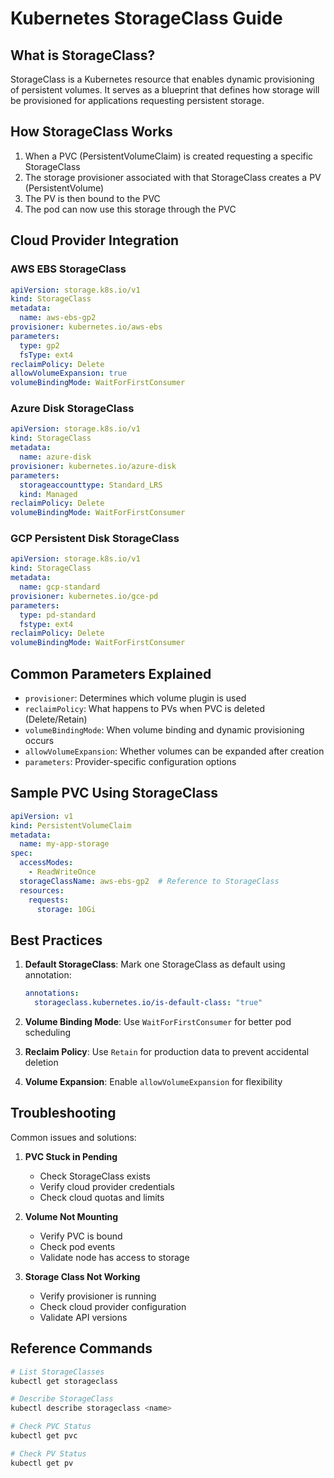 # Kubernetes StorageClass Guide

## What is StorageClass?
StorageClass is a Kubernetes resource that enables dynamic provisioning of persistent volumes. It serves as a blueprint that defines how storage will be provisioned for applications requesting persistent storage.

## How StorageClass Works
1. When a PVC (PersistentVolumeClaim) is created requesting a specific StorageClass
2. The storage provisioner associated with that StorageClass creates a PV (PersistentVolume)
3. The PV is then bound to the PVC
4. The pod can now use this storage through the PVC

## Cloud Provider Integration

### AWS EBS StorageClass
```yaml
apiVersion: storage.k8s.io/v1
kind: StorageClass
metadata:
  name: aws-ebs-gp2
provisioner: kubernetes.io/aws-ebs
parameters:
  type: gp2
  fsType: ext4
reclaimPolicy: Delete
allowVolumeExpansion: true
volumeBindingMode: WaitForFirstConsumer
```

### Azure Disk StorageClass
```yaml
apiVersion: storage.k8s.io/v1
kind: StorageClass
metadata:
  name: azure-disk
provisioner: kubernetes.io/azure-disk
parameters:
  storageaccounttype: Standard_LRS
  kind: Managed
reclaimPolicy: Delete
volumeBindingMode: WaitForFirstConsumer
```

### GCP Persistent Disk StorageClass
```yaml
apiVersion: storage.k8s.io/v1
kind: StorageClass
metadata:
  name: gcp-standard
provisioner: kubernetes.io/gce-pd
parameters:
  type: pd-standard
  fstype: ext4
reclaimPolicy: Delete
volumeBindingMode: WaitForFirstConsumer
```

## Common Parameters Explained
- `provisioner`: Determines which volume plugin is used
- `reclaimPolicy`: What happens to PVs when PVC is deleted (Delete/Retain)
- `volumeBindingMode`: When volume binding and dynamic provisioning occurs
- `allowVolumeExpansion`: Whether volumes can be expanded after creation
- `parameters`: Provider-specific configuration options

## Sample PVC Using StorageClass

```yaml
apiVersion: v1
kind: PersistentVolumeClaim
metadata:
  name: my-app-storage
spec:
  accessModes:
    - ReadWriteOnce
  storageClassName: aws-ebs-gp2  # Reference to StorageClass
  resources:
    requests:
      storage: 10Gi
```

## Best Practices

1. **Default StorageClass**: Mark one StorageClass as default using annotation:
   ```yaml
   annotations:
     storageclass.kubernetes.io/is-default-class: "true"
   ```

2. **Volume Binding Mode**: Use `WaitForFirstConsumer` for better pod scheduling

3. **Reclaim Policy**: Use `Retain` for production data to prevent accidental deletion

4. **Volume Expansion**: Enable `allowVolumeExpansion` for flexibility

## Troubleshooting

Common issues and solutions:

1. **PVC Stuck in Pending**
   - Check StorageClass exists
   - Verify cloud provider credentials
   - Check cloud quotas and limits

2. **Volume Not Mounting**
   - Verify PVC is bound
   - Check pod events
   - Validate node has access to storage

3. **Storage Class Not Working**
   - Verify provisioner is running
   - Check cloud provider configuration
   - Validate API versions

## Reference Commands

```bash
# List StorageClasses
kubectl get storageclass

# Describe StorageClass
kubectl describe storageclass <name>

# Check PVC Status
kubectl get pvc

# Check PV Status
kubectl get pv
```
</markdown>
